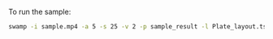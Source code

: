 To run the sample:
```bash
swamp -i sample.mp4 -a 5 -s 25 -v 2 -p sample_result -l Plate_layout.tsv
```
